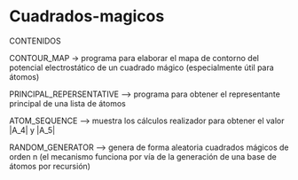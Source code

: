 # Cuadrados-magicos

CONTENIDOS

CONTOUR_MAP -> programa para elaborar el mapa de contorno del potencial electrostático de 
un cuadrado mágico (especialmente útil para átomos)

PRINCIPAL_REPERSENTATIVE –> programa para obtener el representante principal de una lista de átomos

ATOM_SEQUENCE –> muestra los cálculos realizador para obtener el valor |A_4| y |A_5|

RANDOM_GENERATOR –> genera de forma aleatoria cuadrados mágicos de orden n (el mecanismo funciona 
por vía de la generación de una base de átomos por recursión)
